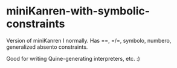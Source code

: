 # miniKanren-with-symbolic-constraints
Version of miniKanren I normally.  Has ==, =/=, symbolo, numbero, generalized absento constraints.

Good for writing Quine-generating interpreters, etc.  :)
